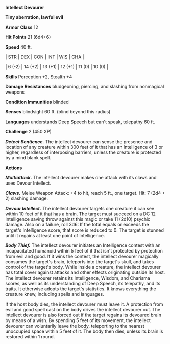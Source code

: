 **Intellect Devourer**

**Tiny aberration, lawful evil**

**Armor Class** 12

**Hit Points** 21 (6d4+6)

**Speed** 40 ft.

|   STR   |   DEX   |   CON   |   INT   |   WIS   |   CHA   |
  
| 6 (-2) | 14 (+2) | 13 (+1) | 12 (+1) | 11 (0) | 10 (0) |

**Skills** Perception +2, Stealth +4

**Damage Resistances** bludgeoning, piercing, and slashing from nonmagical weapons

**Condition Immunities** blinded

**Senses** blindsight 60 ft. (blind beyond this radius)

**Languages** understands Deep Speech but can't speak, telepathy 60 ft.

**Challenge** 2 (450 XP)

***Detect Sentience.*** The intellect devourer can sense the presence and location of any creature within 300 feet of it that has an Intelligence of 3 or higher, regardless of interposing barriers, unless the creature is protected by a mind blank spell.

**Actions**

***Multiattack.*** The intellect devourer makes one attack with its claws and uses Devour Intellect.

***Claws.*** Melee Weapon Attack: +4 to hit, reach 5 ft., one target. Hit: 7 (2d4 + 2) slashing damage.

***Devour Intellect.*** The intellect devourer targets one creature it can see within 10 feet of it that has a brain. The target must succeed on a DC 12 Intelligence saving throw against this magic or take 11 (2d10) psychic damage. Also on a failure, roll 3d6: If the total equals or exceeds the target's Intelligence score, that score is reduced to 0. The target is stunned until it regains at least one point of Intelligence.

***Body Thief.*** The intellect devourer initiates an Intelligence contest with an incapacitated humanoid within 5 feet of it that isn't protected by protection from evil and good. If it wins the contest, the intellect devourer magically consumes the target's brain, teleports into the target's skull, and takes control of the target's body. While inside a creature, the intellect devourer has total cover against attacks and other effects originating outside its host. The intellect devourer retains its Intelligence, Wisdom, and Charisma scores, as well as its understanding of Deep Speech, its telepathy, and its traits. It otherwise adopts the target's statistics. It knows everything the creature knew, including spells and languages.

If the host body dies, the intellect devourer must leave it. A protection from evil and good spell cast on the body drives the intellect devourer out. The intellect devourer is also forced out if the target regains its devoured brain by means of a wish. By spending 5 feet of its movement, the intellect devourer can voluntarily leave the body, teleporting to the nearest unoccupied space within 5 feet of it. The body then dies, unless its brain is restored within 1 round.

